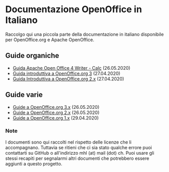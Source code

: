 # Documentazione OpenOffice in Italiano
Raccolgo qui una piccola parte della documentazione in italiano disponibile per OpenOffice.org e Apache OpenOffice.

## Guide organiche
* [Guida Apache Open Office 4 Writer - Calc](https://github.com/m13o/doo/tree/master/Guida%20Apache%20Open%20Office%204%20Writer%20-%20Calc) (26.05.2020)
* [Guida introduttiva a OpenOffice.org 3](https://github.com/m13o/doo/tree/master/Guida%20introduttiva%20a%20OpenOffice.org%203) (27.04.2020)
* [Guida Introduttiva a OpenOffice.org 2.x](https://github.com/m13o/doo/tree/master/Guida%20introduttiva%20a%20OpenOffice.org%202.x) (27.04.2020)

## Guide varie
* [Guide a OpenOffice.org 3.x](https://github.com/m13o/doo/tree/master/Guide%20a%20OpenOffice.org%203.x) (26.05.2020)
* [Guide a OpenOffice.org 2.x](https://github.com/m13o/doo/tree/master/Guide%20a%20OpenOffice.org%202.x) (26.05.2020)
* [Guide a OpenOffice.org 1.x](https://github.com/m13o/doo/tree/master/Guide%20a%20OpenOffice.org%201.x) (29.04.2020)

### Note
I documenti sono qui raccolti nel rispetto delle licenze che li accompagnano. Tuttavia se ritieni che ci sia stato qualche errore puoi contattarti su GitHub o all'indirizzo mhl (at) mail (dot) ch. Puoi usare gli stessi recapiti per segnalarmi altri documenti che potrebbero essere aggiunti a questo progetto. 
